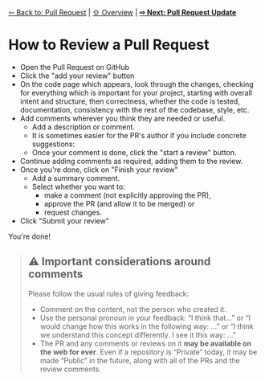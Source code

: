 [⇦ Back to: Pull Request](how-to-pr.md) | [⇧ Overview](README.md) | [**⇨ Next: Pull Request Update**](how-to-pr-update.md)

# How to Review a Pull Request

- Open the Pull Request on GitHub
- Click the "add your review" button
- On the code page which appears, look through the changes, checking for everything which is important for your project, starting with overall intent and structure, then correctness, whether the code is tested, documentation, consistency with the rest of the codebase, style, etc.
- Add comments wherever you think they are needed or useful.
    - Add a description or comment.
    - It is sometimes easier for the PR's author if you include concrete suggestions:
    - Once your comment is done, click the "start a review" button.
- Continue adding comments as required, adding them to the review.
- Once you're done, click on "Finish your review" 
  - Add a summary comment.
  - Select whether you want to:
    - make a comment (not explicitly approving the PR), 
    - approve the PR (and allow it to be merged) or 
    - request changes.
- Click "Submit your review"

You're done!

> ## ⚠️ Important considerations around comments
> Please follow the usual rules of giving feedback:
> - Comment on the content, not the person who created it.
> - Use the personal pronoun in your feedback: “I think that…” or “I would change how this works in the following way: …” or “I think we understand this concept differently. I see it this way: …”
> - The PR and any comments or reviews on it **may be available on the web for ever**. Even if a repository is “Private” today, it may be made “Public” in the future, along with all of the PRs and the review comments.
